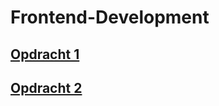 # Frontend-Development

## [Opdracht 1](https://github.com/EvaTissink/Frontend-Development/tree/master/opdracht%201)

## [Opdracht 2](https://github.com/EvaTissink/Frontend-Development/tree/master/opdracht%202)



